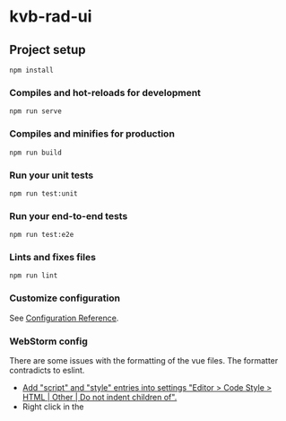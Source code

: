 # kvb-rad-ui

## Project setup
```
npm install
```

### Compiles and hot-reloads for development
```
npm run serve
```

### Compiles and minifies for production
```
npm run build
```

### Run your unit tests
```
npm run test:unit
```

### Run your end-to-end tests
```
npm run test:e2e
```

### Lints and fixes files
```
npm run lint
```

### Customize configuration
See [Configuration Reference](https://cli.vuejs.org/config/).

### WebStorm config
There are some issues with the formatting of the vue files. The formatter contradicts to eslint.
- [Add "script" and "style" entries into settings "Editor > Code Style > HTML | Other | Do not indent children of".](https://youtrack.jetbrains.com/issue/WEB-30382)
- Right click in the [](https://www.jetbrains.com/help/webstorm/eslint.html#ws_js_linters_eslint_import_code_style_from_eslint)
